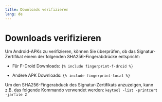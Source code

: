 ```yaml
---
title: Downloads verifizieren
lang: de
---
```


# Downloads verifizieren

Um Android-APKs zu verifizieren, können Sie überprüfen, ob das Signatur-Zertifikat einem der folgenden SHA256-Fingerabdrücke entspricht:

* Für F-Droid Downloads: 
`{% include fingerprint-f-droid %}`

* Andere APK Downloads: 
`{% include fingerprint-local %}`

Um den SHA256-Fingerabduck des Signatur-Zertifikats anzuzeigen, kann z.B. das folgende Kommando verwendet werden: 
`keytool -list -printcert -jarfile 2`

